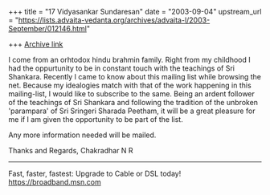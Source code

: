 +++
title = "17 Vidyasankar Sundaresan"
date = "2003-09-04"
upstream_url = "https://lists.advaita-vedanta.org/archives/advaita-l/2003-September/012146.html"

+++
[Archive link](https://lists.advaita-vedanta.org/archives/advaita-l/2003-September/012146.html)


I come from an orhtodox hindu brahmin family. Right from my childhood I had 
the oppurtunity to be in constant touch with the teachings of Sri Shankara. 
Recently I came to know about this mailing list while browsing the net. 
Because my idealogies match with that of the work happening in this 
mailing-list, I would like to subscribe to the same. Being an ardent 
follower of the teachings of Sri Shankara and following the tradition of the 
unbroken 'parampara' of Sri Sringeri Sharada Peetham, it will be a great 
pleasure for me if I am given the opportunity to be part of the list.

Any more information needed will be mailed.

Thanks and Regards,
Chakradhar N R

_________________________________________________________________
Fast, faster, fastest: Upgrade to Cable or DSL today!   
https://broadband.msn.com

